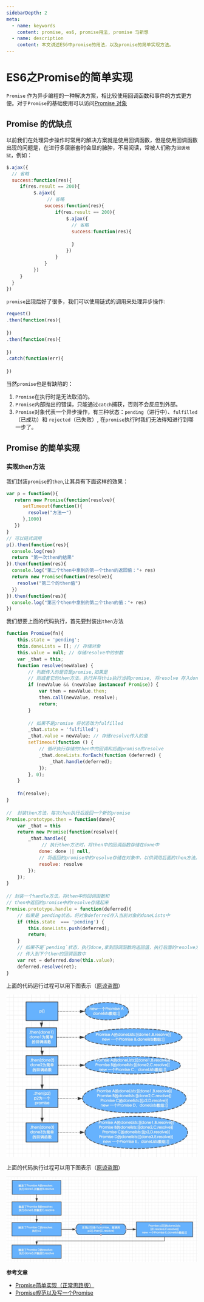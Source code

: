 ```yaml
---
sidebarDepth: 2
meta:
  - name: keywords
    content: promise, es6, promise用法, promise 马新想
  - name: description
    content: 本文讲述ES6中promise的用法，以及promise的简单实现方法。
---
```


# ES6之Promise的简单实现

`Promise` 作为异步编程的一种解决方案，相比较使用回调函数和事件的方式更方便。对于`Promise`的基础使用可以访问[Promise 对象](http://es6.ruanyifeng.com/#docs/promise)

## Promise 的优缺点

以前我们在处理异步操作时常用的解决方案就是使用回调函数，但是使用回调函数出现的问题是，在进行多层嵌套时会显的臃肿，不易阅读，常被人们称为`回调地狱`，例如：

```js
$.ajax({
  // 省略
  success:function(res){
     if(res.result == 200){
          $.ajax({
               // 省略
              success:function(res){
                  if(res.result == 200){
                      $.ajax({
                        // 省略
                        success:function(res){

                        }
                      })
                  }
              }
          })
     }
  }
})
```
`promise`出现后好了很多，我们可以使用链式的调用来处理异步操作:

```js
request()
.then(function(res){

})
.then(function(res){

})
.catch(function(err){
    
})
```

当然`promise`也是有缺陷的：

1. `Promise`在执行时是无法取消的。
2. `Promise`内部抛出的错误，只能通过`catch`捕获，否则不会反应到外部。
3. `Promise`对象代表一个异步操作，有三种状态：`pending`（进行中）、`fulfilled`（已成功）和 `rejected`（已失败）, 在`promise`执行时我们无法得知进行到哪一步了。

## Promise 的简单实现

### 实现then方法

我们封装`promise`的`then`,让其具有下面这样的效果：

```js
var p = function(){
   return new Promise(function(resolve){
      setTimeout(function(){
        resolve("方法一")
      },1000)
   })
}
// 可以链式调用
p().then(function(res){
  console.log(res)
  return "第一次then的结果"
}).then(function(res){
  console.log("第二个then中拿到的第一个then的返回值："+ res)
  return new Promise(function(resolve){
    resolve("第二个的then值")
  })
}).then(function(res){
  console.log("第三个then中拿到的第二个then的值："+ res)
})
```


我们想要上面的代码执行，首先要封装出`then`方法

```js
function Promise(fn){
    this.state = 'pending';
    this.doneLists = []; // 存储对象
    this.value = null; // 存储resolve中的参数
    var _that = this;
    function resolve(newValue) {
        // 判断传入的是否是promise,如果是
        // 则或者它的then方法，执行并将this执行当前promise, 将resolve 存入done中
        if (newValue && (newValue instanceof Promise)) {
            var then = newValue.then;
            then.call(newValue, resolve);
            return;
        }
        
        // 如果不是promise 将状态改为fulfilled
        _that.state = 'fulfilled';
        _that.value = newValue; // 存储resolve传入的值
        setTimeout(function () {
            // 循环执行存储的then中的回调和后面promise的resolve
            _that.doneLists.forEach(function (deferred) {
                _that.handle(deferred);
            });
        }, 0);
    }
  
    fn(resolve);
}

//  封装then方法，每次then执行后返回一个新的promise
Promise.prototype.then = function(done){
    var _that = this
    return new Promise(function(resolve){
        _that.handle({
             // 执行then方法时，将then中的回调函数存储在done中
            done: done || null,
            // 将返回的promise中的resolve存储在对象中，以供调用后面的then方法。
            resolve: resolve
        });
    });
}

// 封装一个handle方法，将then中的回调函数和
// then中返回的promise中的resolve存储起来
Promise.prototype.handle = function(deferred){ 
    // 如果是 pending状态，将对象deferred存入当前对象的doneLists中
    if (this.state  === 'pending') {
        this.doneLists.push(deferred);
        return;
    }
    // 如果不是`pending`状态，执行done,拿到回调函数的返回值，执行后面的resolve方法
    // 传入到下个then的回调函数中
    var ret = deferred.done(this.value);
    deferred.resolve(ret);
}
```

上面的代码运行过程可以用下图表示（[原谅盗图](https://github.com/panyifei/Front-end-learning/blob/master/%E6%A1%86%E6%9E%B6%E4%BB%A5%E5%8F%8A%E8%A7%84%E8%8C%83/pics/m-then.png)）

![运行过程](/img/promise-1.png)
 
上面的代码执行过程可以用下图表示（[原谅盗图](https://github.com/panyifei/Front-end-learning/blob/master/%E6%A1%86%E6%9E%B6%E4%BB%A5%E5%8F%8A%E8%A7%84%E8%8C%83/pics/m-resolve.png)）

![执行过程](/img/promise-2.png)



**参考文章**

- [Promise简单实现（正常思路版）](https://www.cnblogs.com/liuzhenwei/p/5235473.html)
- [Promise规范以及写一个Promise](https://github.com/panyifei/Front-end-learning/blob/master/%E6%A1%86%E6%9E%B6%E4%BB%A5%E5%8F%8A%E8%A7%84%E8%8C%83/Promise.md)